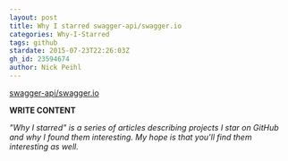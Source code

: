 ```yaml
---
layout: post
title: Why I starred swagger-api/swagger.io
categories: Why-I-Starred
tags: github
stardate: 2015-07-23T22:26:03Z
gh_id: 23594674
author: Nick Peihl
---
```


[swagger-api/swagger.io](star.repo.html_url)

**WRITE CONTENT**

*"Why I starred" is a series of articles describing projects I star on GitHub and why I found them interesting. My hope is that you'll find them interesting as well.*

